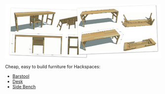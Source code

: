 
![](furniture_designs_banner.png)

Cheap, easy to build furniture for Hackspaces:

* [Barstool](Swindon%20Makerspace%20-%20Barstool.pdf)
* [Desk](Swindon%20Makerspace%20-%20Desk.pdf)
* [Side Bench](Swindon%20Makerspace%20-%20Side%20Bench.pdf)
